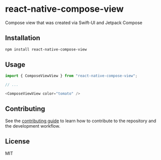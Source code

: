 # react-native-compose-view

Compose view that was created via Swift-UI and Jetpack Compose

## Installation

```sh
npm install react-native-compose-view
```

## Usage

```js
import { ComposeViewView } from "react-native-compose-view";

// ...

<ComposeViewView color="tomato" />
```

## Contributing

See the [contributing guide](CONTRIBUTING.md) to learn how to contribute to the repository and the development workflow.

## License

MIT
